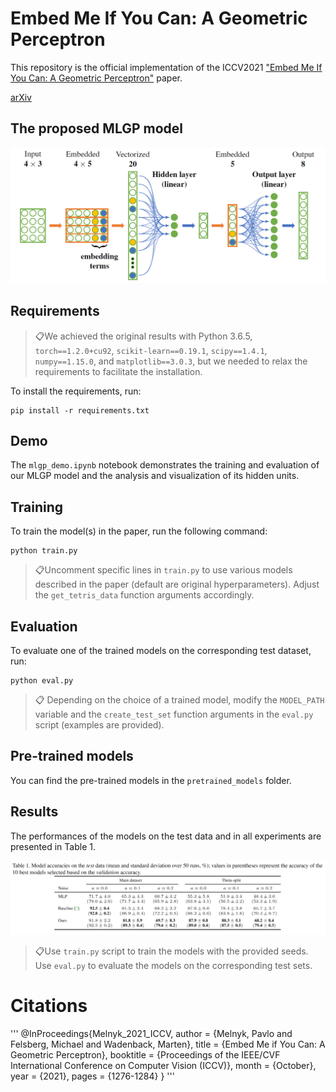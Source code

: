 # Embed Me If You Can: A Geometric Perceptron

This repository is the official implementation of the ICCV2021 ["Embed Me If You Can: A Geometric Perceptron"](https://openaccess.thecvf.com/content/ICCV2021/html/Melnyk_Embed_Me_if_You_Can_A_Geometric_Perceptron_ICCV_2021_paper.html) paper.

[arXiv](https://arxiv.org/abs/2006.06507)



## The proposed MLGP model
 ![Multilayer Geometric Perceptron](misc/mlgp.png)
 


## Requirements
> 📋We achieved the original results with Python 3.6.5, ```torch==1.2.0+cu92```, ```scikit-learn==0.19.1```, ```scipy==1.4.1```, ```numpy==1.15.0```, and ```matplotlib==3.0.3```, but we needed to relax the requirements to facilitate the installation.

To install the requirements, run:

```setup
pip install -r requirements.txt
```


## Demo

The ```mlgp_demo.ipynb``` notebook demonstrates the training and evaluation of our MLGP model and the analysis and visualization of its hidden units.


## Training

To train the model(s) in the paper, run the following command:

```
python train.py 
```

> 📋Uncomment specific lines in ```train.py``` to use various models described in the paper (default are original hyperparameters). Adjust the ```get_tetris_data```  function arguments accordingly.



## Evaluation

To evaluate one of the trained models on the corresponding test dataset, run:


```
python eval.py
```

> 📋 Depending on the choice of a trained model, modify the ```MODEL_PATH``` variable and the ```create_test_set``` function arguments in the ```eval.py``` script (examples are provided).



## Pre-trained models

You can find the pre-trained models in the ```pretrained_models``` folder.



## Results


The performances of the models on the test data and in all experiments are presented in Table 1.


![Test Accuracies](misc/table_of_results.png)


> 📋Use ```train.py``` script to train the models with the provided seeds. Use ```eval.py``` to evaluate the models on the corresponding test sets. 



# Citations
'''
@InProceedings{Melnyk_2021_ICCV,
    author    = {Melnyk, Pavlo and Felsberg, Michael and Wadenback, Marten},
    title     = {Embed Me if You Can: A Geometric Perceptron},
    booktitle = {Proceedings of the IEEE/CVF International Conference on Computer Vision (ICCV)},
    month     = {October},
    year      = {2021},
    pages     = {1276-1284}
}
'''
